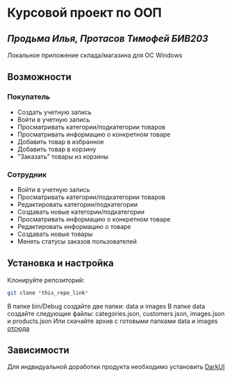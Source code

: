 # Курсовой проект по ООП
## _Продьма Илья, Протасов Тимофей БИВ203_

Локальное приложение склада/магазина для ОС Windows


## Возможности

### Покупатель
- Создать учетную запись
- Войти в учетную запись
- Просматривать категории/подкатегории товаров
- Просматривать информацию о конкретном товаре
- Добавить товар в избранное
- Добавить товар в корзину
- "Заказать" товары из корзины

### Сотрудник
- Войти в учетную запись
- Просматривать категории/подкатегории товаров
- Редактировать категории/подкатегории
- Создавать новые категории/подкатегории
- Просматривать информацию о конкретном товаре
- Редактировать информацию о товаре
- Создавать новые товары
- Менять статусы заказов пользователей

## Установка и настройка
Клонируйте репозиторий:
```sh
git clone *this_repo_link*
```

В папке bin/Debug создайте две папки: data и images
В папке data создайте следующие файлы: categories.json, customers.json, images.json и products.json
Или скачайте архив с готовыми папками data и images [отсюда](https://drive.google.com/drive/folders/14nYHy78oL3qZkEG07ndgTMqlChnEQPxG?usp=sharing)

## Зависимости
Для индвидуальной доработки продукта необходимо установить [DarkUI](https://github.com/RobinPerris/DarkUI)